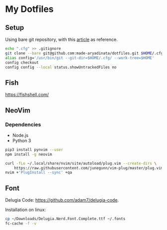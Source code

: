 # My Dotfiles

## Setup
Using bare git repository, with this [article](https://www.atlassian.com/git/tutorials/dotfiles) as reference.

```bash
echo ".cfg" >> .gitignore
git clone --bare git@github.com:made-aryadinata/dotfiles.git $HOME/.cfg
alias config='/usr/bin/git --git-dir=$HOME/.cfg/ --work-tree=$HOME'
config checkout
config config --local status.showUntrackedFiles no
```
## Fish
https://fishshell.com/

## NeoVim
### Dependencies
- Node.js
- Python 3

```bash
pip3 install pynvim --user
npm install -g neovim

curl -fLo ~/.local/share/nvim/site/autoload/plug.vim --create-dirs \
    https://raw.githubusercontent.com/junegunn/vim-plug/master/plug.vim
nvim +'PlugInstall --sync' +qa
```

## Font
Delugia Code: https://github.com/adam7/delugia-code.

Installation on linux:
```bash
cp ~/Downloads/Delugia.Nerd.Font.Complete.ttf ~/.fonts
fc-cache -f -v
```
